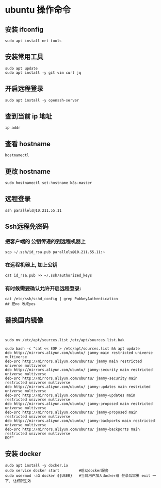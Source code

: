 # ubuntu 操作命令

## 安装 ifconfig
```shell
sudo apt install net-tools
```


## 安装常用工具
```shell
sudo apt update
sudo apt install -y git vim curl jq
```

## 开启远程登录
```shell
sudo apt install -y openssh-server
```

## 查到当前 ip 地址

```shell
ip addr
```


## 查看 hostname
```shell
hostnamectl
```


## 更改 hostname
```shell
sudo hostnamectl set-hostname k8s-master
```




## 远程登录
```shell
ssh parallels@10.211.55.11
```

## Ssh远程免密码
### 把客户端的 公钥传递的到远程机器上
```shell
scp ~/.ssh/id_rsa.pub parallels@10.211.55.11:~
```


### 在远程机器上, 加上公钥
```shell
cat id_rsa.pub >> ~/.ssh/authorized_keys
```


### 有时候需要确认允许开启远程登录:
```shell
cat /etc/ssh/sshd_config | grep PubkeyAuthentication
## 把no 改成yes
```



## 替换国内镜像
```shell


sudo mv /etc/apt/sources.list /etc/apt/sources.list.bak

sudo bash -c "cat << EOF > /etc/apt/sources.list && apt update 
deb http://mirrors.aliyun.com/ubuntu/ jammy main restricted universe multiverse
deb-src http://mirrors.aliyun.com/ubuntu/ jammy main restricted universe multiverse
deb http://mirrors.aliyun.com/ubuntu/ jammy-security main restricted universe multiverse
deb-src http://mirrors.aliyun.com/ubuntu/ jammy-security main restricted universe multiverse
deb http://mirrors.aliyun.com/ubuntu/ jammy-updates main restricted universe multiverse
deb-src http://mirrors.aliyun.com/ubuntu/ jammy-updates main restricted universe multiverse
deb http://mirrors.aliyun.com/ubuntu/ jammy-proposed main restricted universe multiverse
deb-src http://mirrors.aliyun.com/ubuntu/ jammy-proposed main restricted universe multiverse
deb http://mirrors.aliyun.com/ubuntu/ jammy-backports main restricted universe multiverse
deb-src http://mirrors.aliyun.com/ubuntu/ jammy-backports main restricted universe multiverse
EOF"

```

## 安装 docker
```shell
sudo apt install -y docker.io
sudo service docker start         #启动docker服务
sudo usermod -aG docker ${USER}   #当前用户加入docker组 登录后需要 exit 一下, 让权限生效
```
